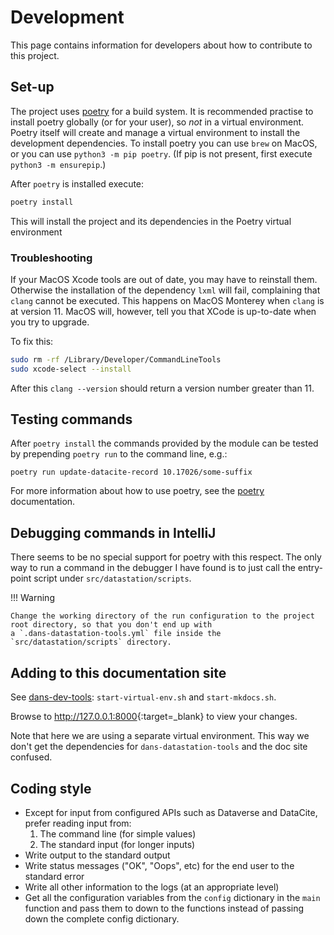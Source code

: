 Development
===========

This page contains information for developers about how to contribute to this project.

Set-up
------

The project uses [poetry] for a build system. It is recommended practise to install poetry globally (or for your user),
so
*not* in a virtual environment. Poetry itself will create and manage a virtual environment to install the development
dependencies. To install poetry you can use `brew` on MacOS, or you can use `python3 -m pip poetry`. (If pip is not
present, first execute `python3 -m ensurepip`.)

After `poetry` is installed execute:

```bash
poetry install
```

This will install the project and its dependencies in the Poetry virtual environment

### Troubleshooting

If your MacOS Xcode tools are out of date, you may have to reinstall them. Otherwise the installation of the dependency
`lxml` will fail, complaining that `clang` cannot be executed. This happens on MacOS Monterey when `clang` is at version
11\. MacOS will, however, tell you that XCode is up-to-date when you try to upgrade.

To fix this:

```bash
sudo rm -rf /Library/Developer/CommandLineTools 
sudo xcode-select --install
```

After this `clang --version` should return a version number greater than 11.

Testing commands
----------------

After `poetry install` the commands provided by the module can be tested by prepending `poetry run` to the command line,
e.g.:

```shell
poetry run update-datacite-record 10.17026/some-suffix
```

For more information about how to use poetry, see the [poetry] documentation.

[poetry]: https://python-poetry.org/

Debugging commands in IntelliJ
------------------------------

There seems to be no special support for poetry with this respect. The only way to run a command in the debugger I have
found is to just call the entry-point script under `src/datastation/scripts`.

!!! Warning

    Change the working directory of the run configuration to the project root directory, so that you don't end up with
    a `.dans-datastation-tools.yml` file inside the `src/datastation/scripts` directory.

Adding to this documentation site
---------------------------------
See [dans-dev-tools](https://github.com/DANS-KNAW/dans-dev-tools#startsh-scripts):
`start-virtual-env.sh` and `start-mkdocs.sh`.

Browse to <http://127.0.0.1:8000>{:target=_blank} to view your changes.

Note that here we are using a separate virtual environment. This way we don't get the dependencies
for `dans-datastation-tools`
and the doc site confused.

Coding style
------------

* Except for input from configured APIs such as Dataverse and DataCite, prefer reading input from:
    1. The command line (for simple values)
    2. The standard input (for longer inputs)
* Write output to the standard output
* Write status messages ("OK", "Oops", etc) for the end user to the standard error
* Write all other information to the logs (at an appropriate level)
* Get all the configuration variables from the `config` dictionary in the `main` function and pass them to down to the
  functions instead of passing down the complete config dictionary.
